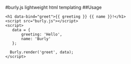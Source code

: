 #burly.js lightweight html templating
 ##Usage
 
 ```
 <h1 data-bind="greet">{{ greeting }} {{ name }}!</h1>
 <script src="burly.js"></script>
 <script>
 	data = {
 		greeting: 'Hello',
 		name: 'Burly'
 	};
 	
   Burly.render('greet', data);
 </script>
 ```
